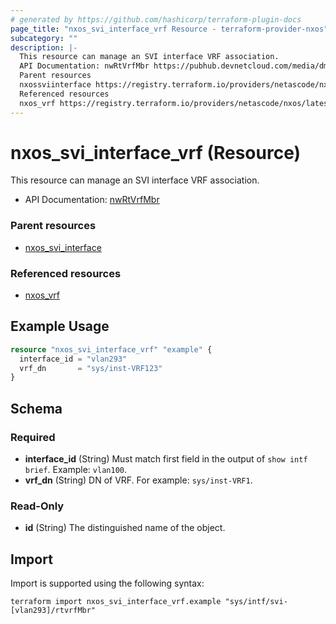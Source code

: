 ```yaml
---
# generated by https://github.com/hashicorp/terraform-plugin-docs
page_title: "nxos_svi_interface_vrf Resource - terraform-provider-nxos"
subcategory: ""
description: |-
  This resource can manage an SVI interface VRF association.
  API Documentation: nwRtVrfMbr https://pubhub.devnetcloud.com/media/dme-docs-10-2-2/docs/Routing%20and%20Forwarding/nw:RtVrfMbr/
  Parent resources
  nxossviinterface https://registry.terraform.io/providers/netascode/nxos/latest/docs/resources/svi_interface
  Referenced resources
  nxos_vrf https://registry.terraform.io/providers/netascode/nxos/latest/docs/resources/vrf
---
```


# nxos_svi_interface_vrf (Resource)

This resource can manage an SVI interface VRF association.

- API Documentation: [nwRtVrfMbr](https://pubhub.devnetcloud.com/media/dme-docs-10-2-2/docs/Routing%20and%20Forwarding/nw:RtVrfMbr/)

### Parent resources

- [nxos_svi_interface](https://registry.terraform.io/providers/netascode/nxos/latest/docs/resources/svi_interface)

### Referenced resources

- [nxos_vrf](https://registry.terraform.io/providers/netascode/nxos/latest/docs/resources/vrf)

## Example Usage

```terraform
resource "nxos_svi_interface_vrf" "example" {
  interface_id = "vlan293"
  vrf_dn       = "sys/inst-VRF123"
}
```

<!-- schema generated by tfplugindocs -->
## Schema

### Required

- **interface_id** (String) Must match first field in the output of `show intf brief`. Example: `vlan100`.
- **vrf_dn** (String) DN of VRF. For example: `sys/inst-VRF1`.

### Read-Only

- **id** (String) The distinguished name of the object.

## Import

Import is supported using the following syntax:

```shell
terraform import nxos_svi_interface_vrf.example "sys/intf/svi-[vlan293]/rtvrfMbr"
```
